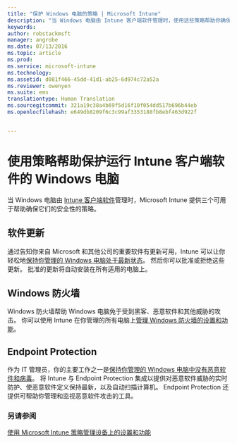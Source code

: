 ```yaml
---
title: "保护 Windows 电脑的策略 | Microsoft Intune"
description: "当 Windows 电脑由 Intune 客户端软件管理时，使用这些策略帮助你确保其安全性。"
keywords: 
author: robstackmsft
manager: angrobe
ms.date: 07/13/2016
ms.topic: article
ms.prod: 
ms.service: microsoft-intune
ms.technology: 
ms.assetid: d081f466-45dd-41d1-ab25-6d974c72a52a
ms.reviewer: owenyen
ms.suite: ems
translationtype: Human Translation
ms.sourcegitcommit: 321a19c38a4b69f5d16f10f054dd517b696b44eb
ms.openlocfilehash: e649db8209f6c3c99af3353188fb8ebf463d922f


---
```


# 使用策略帮助保护运行 Intune 客户端软件的 Windows 电脑

当 Windows 电脑由 [Intune 客户端软件](manage-windows-pcs-with-microsoft-intune.md)管理时，Microsoft Intune 提供三个可用于帮助确保它们的安全性的策略。


## 软件更新

通过告知你来自 Microsoft 和其他公司的重要软件有更新可用，Intune 可以让你轻松地[保持你管理的 Windows 电脑处于最新状态](keep-windows-pcs-up-to-date-with-software-updates-in-microsoft-intune.md)。 然后你可以批准或拒绝这些更新。 批准的更新将自动安装在所有适用的电脑上。

## Windows 防火墙

Windows 防火墙帮助 Windows 电脑免于受到黑客、恶意软件和其他威胁的攻击。 你可以使用 Intune 在你管理的所有电脑上[管理 Windows 防火墙的设置和功能](help-protect-windows-pcs-using-windows-firewall-policies-in-microsoft-intune.md)。

## Endpoint Protection

作为 IT 管理员，你的主要工作之一是[保持你管理的 Windows 电脑中没有恶意软件和病毒](help-secure-windows-pcs-with-endpoint-protection-for-microsoft-intune.md)。 将 Intune 与 Endpoint Protection 集成以提供对恶意软件威胁的实时防护、使恶意软件定义保持最新，以及自动扫描计算机。 Endpoint Protection 还提供可帮助你管理和监视恶意软件攻击的工具。



### 另请参阅
[使用 Microsoft Intune 策略管理设备上的设置和功能](manage-settings-and-features-on-your-devices-with-microsoft-intune-policies.md)



<!--HONumber=Aug16_HO2-->


